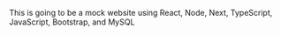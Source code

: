 This is going to be a mock website using React, Node, Next, TypeScript, JavaScript, Bootstrap, and MySQL
